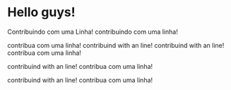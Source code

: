 # Hello guys!
Contribuindo com uma Linha!
contribuindo com uma linha!

contribua com uma linha!
contribuind with an line!
contribuind with an line!
contribua com uma linha!

contribuind with an line!
contribua com uma linha!

contribuind with an line!
contribua com uma linha!
